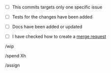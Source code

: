 <!---
## Checklist

Please, make sure you have changed the topic and also
described briefly what have you done. Thanks!

This merge request will be closed if formated badly.
Make sure you have double checked how to create a merge request:
https://wemake-services.github.io/meta/rsdp/creating-merge-requests
-->

- [ ] This commits targets only one specific issue
- [ ] Tests for the changes have been added
- [ ] Docs have been added or updated
- [ ] I have checked how to create a [merge request](https://wemake-services.github.io/meta/rsdp/creating-merge-requests)


<!---
## Work in progress

Remove `wip` quick command from the body in case this merge request is
ready to be submitted. Leave it here otherwise.

We need `wip` to indicate that something is not ready to be merged it.

See: https://docs.gitlab.com/ee/user/project/merge_requests/work_in_progress_merge_requests.html
-->


/wip

<!---
## Issues

Which issue this PR closes? It can close only one issue.
Which issues this PR references?
Please, specify all issues.
Format is: Closes #X or Refs #Y
Docs: https://docs.gitlab.com/ee/user/project/issues/closing_issues.html#via-merge-request
-->


<!---
## Time spent

You can skip this section if kira-bot is available for the project.
This information is only required for statistics and analysis.
But we need to know exactly how much time you have spent,
please try to be as accurate as possible.
Format is: /spend 1h
Docs: https://docs.gitlab.com/ee/workflow/time_tracking.html
-->

/spend Xh


<!---
## Assignee

You need to assign your architect to review your merge request.
Format: /assign @username
Docs: https://docs.gitlab.com/ee/user/project/quick_actions.html
-->

/assign

<!---
## Feedback

Optional.

Did you encounter any other problems you want to share with us?
Feel free to remove this section if you don't have any feedback.

You can also leave here an indication of your happiness level.
We track several emoji:

- :smile:
- :neutral_face:
- :angry:
- :pensive:

Use `/award :emoji_name:` to tell us about your mood and project satisfaction.
Read more here: https://wemake-services.github.io/meta/rsdp/work-life-balance/

In case you are unhappy with something we will try hard to fix it.
Since we believe in Happiness-Driven-Development.
-->


<!--- Thank you for you contribution! -->
